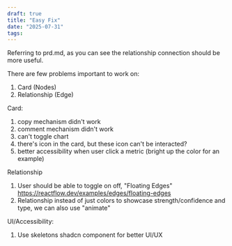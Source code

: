 ```yaml
---
draft: true
title: "Easy Fix"
date: "2025-07-31"
tags: 
---
```

Referring to prd.md, as you can see the relationship connection should be more useful. 

There are few problems important to work on:

1. Card (Nodes)
2. Relationship (Edge)

Card:
1. copy mechanism didn't work
2. comment mechanism didn't work
3. can't toggle chart
4. there's icon in the card, but these icon can't be interacted?
5. better accessibility when user click a metric (bright up the color for an example)

Relationship
1. User should be able to toggle on off, "Floating Edges" https://reactflow.dev/examples/edges/floating-edges
2. Relationship instead of just colors to showcase strength/confidence and type, we can also use "animate"

UI/Accessibility:
1. Use skeletons shadcn component for better UI/UX



